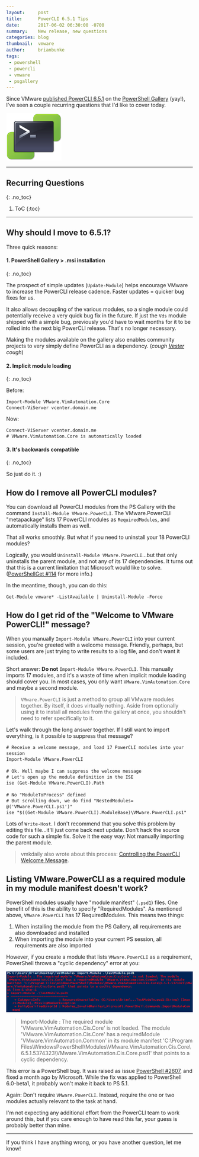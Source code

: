 ```yaml
---
layout:     post
title:      PowerCLI 6.5.1 Tips
date:       2017-06-02 06:30:00 -0700
summary:    New release, new questions
categories: blog
thumbnail:  vmware
author:     brianbunke
tags:
 - powershell
 - powercli
 - vmware
 - psgallery
---
```


Since VMware [published PowerCLI 6.5.1] on the [PowerShell Gallery] (yay!), I've seen a couple recurring questions that I'd like to cover today.

![PowerCLI](/images/PowerCLI.png)

---

## Recurring Questions
{: .no_toc}

1. ToC
{:toc}

---

## Why should I move to 6.5.1?

Three quick reasons:

#### 1. PowerShell Gallery > .msi installation
{: .no_toc}

The prospect of simple updates (`Update-Module`) helps encourage VMware to increase the PowerCLI release cadence. Faster updates = quicker bug fixes for us.

It also allows decoupling of the various modules, so a single module could potentially receive a very quick bug fix in the future. If just the `Vds` module shipped with a simple bug, previously you'd have to wait months for it to be rolled into the next big PowerCLI release. That's no longer necessary.

Making the modules available on the gallery also enables community projects to very simply define PowerCLI as a dependency. (*cough [Vester] cough*)

#### 2. Implicit module loading
{: .no_toc}

Before:

```posh
Import-Module VMware.VimAutomation.Core
Connect-ViServer vcenter.domain.me
```

Now:

```posh
Connect-ViServer vcenter.domain.me
# VMware.VimAutomation.Core is automatically loaded
```

#### 3. It's backwards compatible
{: .no_toc}

So just do it. :)

## How do I remove all PowerCLI modules?

You can download all PowerCLI modules from the PS Gallery with the command `Install-Module VMware.PowerCLI`. The VMware.PowerCLI "metapackage" lists 17 PowerCLI modules as `RequiredModules`, and automatically installs them as well.

That all works smoothly. But what if you need to uninstall your 18 PowerCLI modules?

Logically, you would `Uninstall-Module VMware.PowerCLI`...but that only uninstalls the parent module, and not any of its 17 dependencies. It turns out that this is a current limitation that Microsoft would like to solve. ([PowerShellGet #114] for more info.)

In the meantime, though, you can do this:

```posh
Get-Module vmware* -ListAvailable | Uninstall-Module -Force
```

## How do I get rid of the "Welcome to VMware PowerCLI!" message?

When you manually `Import-Module VMware.PowerCLI` into your current session, you're greeted with a welcome message. Friendly, perhaps, but some users are just trying to write results to a log file, and don't want it included.

Short answer: **Do not** `Import-Module VMware.PowerCLI`. This manually imports 17 modules, and it's a waste of time when implicit module loading should cover you. In most cases, you only want `VMware.VimAutomation.Core` and maybe a second module.

> `VMware.PowerCLI` is just a method to group all VMware modules together. By itself, it does virtually nothing. Aside from optionally using it to install all modules from the gallery at once, you shouldn't need to refer specifically to it.

Let's walk through the long answer together. If I still want to import everything, is it possible to suppress that message?

```posh
# Receive a welcome message, and load 17 PowerCLI modules into your session
Import-Module VMware.PowerCLI

# Ok. Well maybe I can suppress the welcome message
# Let's open up the module definition in the ISE
ise (Get-Module VMware.PowerCLI).Path

# No "ModuleToProcess" defined
# But scrolling down, we do find "NestedModules= @('VMware.PowerCLI.ps1')"
ise "$((Get-Module VMware.PowerCLI).ModuleBase)\VMware.PowerCLI.ps1"
```

Lots of `Write-Host`. I don't recommend that you solve this problem by editing this file...it'll just come back next update. Don't hack the source code for such a simple fix. Solve it the easy way: Not manually importing the parent module.

> vmkdaily also wrote about this process: [Controlling the PowerCLI Welcome Message].

## Listing VMware.PowerCLI as a required module in my module manifest doesn't work?

PowerShell modules usually have "module manifest" (`.psd1`) files. One benefit of this is the ability to specify "RequiredModules". As mentioned above, `VMware.PowerCLI` has 17 RequiredModules. This means two things:

1. When installing the module from the PS Gallery, all requirements are also downloaded and installed
2. When importing the module into your current PS session, all requirements are also imported

However, if you create a module that lists `VMware.PowerCLI` as a requirement, PowerShell throws a "cyclic dependency" error at you:

[![Cyclic dependency](/images/PowerCLI-cyclic.png)](/images/PowerCLI-cyclic.png)

> Import-Module : The required module 'VMware.VimAutomation.Cis.Core' is not loaded. The module 'VMware.VimAutomation.Cis.Core' has a requiredModule 'VMware.VimAutomation.Common' in its module manifest 'C:\Program Files\WindowsPowerShell\Modules\VMware.VimAutomation.Cis.Core\6.5.1.5374323\VMware.VimAutomation.Cis.Core.psd1' that points to a cyclic dependency.

This error is a PowerShell bug. It was raised as issue [PowerShell #2607], and fixed a month ago by Microsoft. While the fix was applied to PowerShell 6.0-beta1, it probably won't make it back to PS 5.1.

Again: Don't require `VMware.PowerCLI`. Instead, require the one or two modules actually relevant to the task at hand.

I'm not expecting any additional effort from the PowerCLI team to work around this, but if you care enough to have read this far, your guess is probably better than mine.

---

If you think I have anything wrong, or you have another question, let me know!



[published PowerCLI 6.5.1]: https://blogs.vmware.com/PowerCLI/2017/04/powercli-install-process-powershell-gallery.html
[PowerShell Gallery]: https://www.powershellgallery.com/packages/VMware.PowerCLI/
[Vester]: https://github.com/WahlNetwork/Vester
[PowerShellGet #114]: https://github.com/PowerShell/PowerShellGet/issues/114
[Controlling the PowerCLI Welcome Message]: https://vmkdaily.ghost.io/controlling-the-powercli-welcome-message/
[PowerShell #2607]: https://github.com/PowerShell/PowerShell/issues/2607
